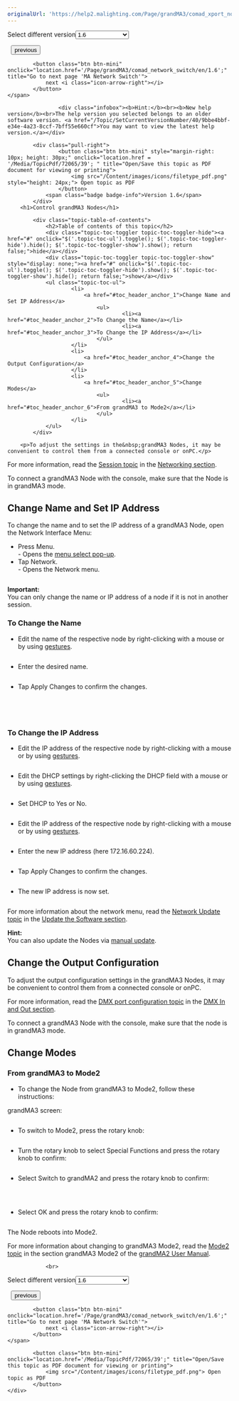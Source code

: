 ```yaml
---
originalUrl: 'https://help2.malighting.com/Page/grandMA3/comad_xport_nodes/en/1.6'
---
```


<div class="topic-navigation">

<div class="pull-right">
	<span class="pull-left">


<div class="pull-left">
<form action="/Topic/SetCurrentVersionNumber" class="form-inline" id="frmTagSelector" method="post">	<span class="form-mini">
		<div class="input-prepend"><span class="add-on">Select different version</span><select autocomplete="off" id="versionNumberId" name="versionNumberId" onchange="$(this).closest('#frmTagSelector').submit();" style="width: 120px;"><option value="">- latest -</option>
<option value="10">1.0</option>
<option value="32">1.1</option>
<option value="35">1.2</option>
<option value="36">1.3</option>
<option value="37">1.4</option>
<option value="38">1.5</option>
<option selected="selected" value="39">1.6</option>
<option value="40">1.7</option>
</select></div>
		<input data-val="true" data-val-number="The field Int32 must be a number." data-val-required="The Int32 field is required." id="ProductId" name="ProductId" type="hidden" value="16">
		<input id="CurrentGuid" name="CurrentGuid" type="hidden" value="9bbe4bbf-e34e-4a23-8ccf-7bff55e660cf">
	</span>
</form></div>&nbsp;	</span>
	<span class="pull-right" style="white-space: nowrap;">
			<button class="btn btn-mini" onclick="location.href='/Page/grandMA3/control_other_ma_devices/en/1.6'; " title="Go to previous page 'Control other MA Devices'">
				<i class="icon-arrow-left"></i> previous
			</button>

			<button class="btn btn-mini" onclick="location.href='/Page/grandMA3/comad_network_switch/en/1.6';" title="Go to next page 'MA Network Switch'">
				next <i class="icon-arrow-right"></i> 
			</button>
	</span>
</div>
<div class="clear-fix" style="margin-bottom: 10px"></div>
</div>

					<div class="infobox"><b>Hint:</b><br><b>New help version</b><br>The help version you selected belongs to an older software version. <a href="/Topic/SetCurrentVersionNumber/40/9bbe4bbf-e34e-4a23-8ccf-7bff55e660cf">You may want to view the latest help version.</a></div>

			<div class="pull-right">
					<button class="btn btn-mini" style="margin-right: 10px; height: 30px;" onclick="location.href = '/Media/TopicPdf/72065/39'; " title="Open/Save this topic as PDF document for viewing or printing">
						<img src="/Content/images/icons/filetype_pdf.png" style="height: 24px;"> Open topic as PDF
					</button>
				<span class="badge badge-info">Version 1.6</span>
			</div>
		<h1>Control grandMA3 Nodes</h1>

			<div class="topic-table-of-contents">
				<h2>Table of contents of this topic</h2>
				<div class="topic-toc-toggler topic-toc-toggler-hide"><a href="#" onclick="$('.topic-toc-ul').toggle(); $('.topic-toc-toggler-hide').hide(); $('.topic-toc-toggler-show').show(); return false;">hide</a></div>
				<div class="topic-toc-toggler topic-toc-toggler-show" style="display: none;"><a href="#" onclick="$('.topic-toc-ul').toggle(); $('.topic-toc-toggler-hide').show(); $('.topic-toc-toggler-show').hide(); return false;">show</a></div>
				<ul class="topic-toc-ul">
						<li>
							<a href="#toc_header_anchor_1">Change Name and Set IP Address</a>
								<ul>
										<li><a href="#toc_header_anchor_2">To Change the Name</a></li>
										<li><a href="#toc_header_anchor_3">To Change the IP Address</a></li>
								</ul>
						</li>
						<li>
							<a href="#toc_header_anchor_4">Change the Output Configuration</a>
						</li>
						<li>
							<a href="#toc_header_anchor_5">Change Modes</a>
								<ul>
										<li><a href="#toc_header_anchor_6">From grandMA3 to Mode2</a></li>
								</ul>
						</li>
				</ul>
			</div>

		<p>To adjust the settings in the&nbsp;grandMA3 Nodes, it may be convenient to control them from a connected console or onPC.</p>

<p>For more information, read the <a href="/Topic/b7240dfb-1554-4567-89dc-b8ba3cafc979" target="_blank">Session topic</a> in the <a href="/Topic/81617a99-62a5-4a13-aabc-6935efdd8f29" target="_blank">Networking section</a>.</p>

<p>To connect a&nbsp;grandMA3 Node with the console, make sure that the Node is in grandMA3 mode.</p>

<a name="toc_header_anchor_1" id="toc_header_anchor_1" class="topic-toc-item"></a><h2>Change Name and Set IP Address</h2>

<p>To change the name and to set the IP address of a grandMA3 Node, open the Network Interface Menu:</p>

<ul>
	<li>Press&nbsp;<span class="hardkey">Menu</span>.<br>
	- Opens the&nbsp;<a href="/Topic/e37fa9b3-56b9-48c8-90d8-a9631a812871">menu select pop-up</a>.</li>
	<li>Tap&nbsp;<span class="softkey">Network</span>.<br>
	- Opens the Network menu.</li>
</ul>

<p><img alt="" src="/Media/Image/img_network_menu01_v1-2.png"></p>

<div class="important"><strong>Important:</strong><br>
You can only change the name or IP address of a node if it is not in another session.</div>

<a name="toc_header_anchor_2" id="toc_header_anchor_2" class="topic-toc-item"></a><h3>To Change the Name</h3>

<ul>
	<li>Edit the&nbsp;name of the respective node by right-clicking with a mouse or by using <a href="/Topic/b210b703-76f3-4501-a574-49fed5253a0d">gestures</a>.</li>
</ul>

<p><img alt="" src="/Media/Image/img_network_menu02_v1-2_1.png"></p>

<ul>
	<li>Enter the desired name.</li>
</ul>

<p><img alt="" src="/Media/Image/img_network_menu03_v1-2_1.png"></p>

<ul>
	<li>Tap <span class="softkey">Apply Changes</span> to confirm the changes.</li>
</ul>

<p><img alt="" src="/Media/Image/img_network_menu04_v1-2.png"></p>

<p><br>
&nbsp;</p>

<a name="toc_header_anchor_3" id="toc_header_anchor_3" class="topic-toc-item"></a><h3>To Change the IP Address</h3>

<ul>
	<li>Edit the IP address of the respective node by right-clicking with a mouse or by using <a href="/Topic/b210b703-76f3-4501-a574-49fed5253a0d" target="_blank">gestures</a>.</li>
</ul>

<p><img alt="" src="/Media/Image/img_network_menu05_v1-2.png"></p>

<ul>
	<li>Edit the DHCP settings by right-clicking the DHCP field with a mouse or by using <a href="/Topic/b210b703-76f3-4501-a574-49fed5253a0d" target="_blank">gestures</a>.</li>
</ul>

<p><img alt="" src="/Media/Image/img_network_menu06_v1-2.png"></p>

<ul>
	<li>Set DHCP to Yes or No.</li>
</ul>

<p><img alt="" src="/Media/Image/img_network_menu07_v1-2.png"></p>

<ul>
	<li>Edit the IP address of the respective node by right-clicking with a mouse or by using <a href="/Topic/b210b703-76f3-4501-a574-49fed5253a0d" target="_blank">gestures</a>.</li>
</ul>

<p><img alt="" src="/Media/Image/img_network_menu08_v1-2.png"></p>

<ul>
	<li>Enter the new IP address (here 172.16.60.224).</li>
</ul>

<p><img alt="" src="/Media/Image/img_network_menu09_v1-2.png"></p>

<ul>
	<li>Tap <span class="softkey">Apply Changes</span> to confirm the changes.</li>
</ul>

<p><img alt="" src="/Media/Image/img_network_menu10_v1-2.png"></p>

<ul>
	<li>The new IP address is now set.</li>
</ul>

<p><img alt="" src="/Media/Image/img_network_menu11_v1-2.png"></p>

<p>For more information about the network menu, read the <a href="/Topic/35814174-6e47-47c5-a68b-4c093a6f9cae" target="_blank">Network Update topic</a> in the <a href="/Topic/82ccae12-1b1a-4928-90b2-9c79ca54d666" target="_blank">Update the Software section</a>.</p>

<div class="tip"><strong>Hint:</strong><br>
You can also update the Nodes via <a href="/Topic/efcfe19c-2c7e-43e9-a650-7ed6796fcff4" target="_blank">manual update</a>.</div>

<a name="toc_header_anchor_4" id="toc_header_anchor_4" class="topic-toc-item"></a><h2>Change the Output Configuration</h2>

<p>To adjust the output configuration settings in the&nbsp;grandMA3 Nodes, it may be convenient to control them from a connected console or onPC.</p>

<p>For more information, read the <a href="/Topic/57069f60-4141-4c2c-9684-f00f006a3947">DMX port configuration topic</a> in the&nbsp;<a href="/Topic/adf01052-c08e-4695-a98b-a4d69d73e5c0">DMX In and Out section</a>.</p>

<p>To connect a&nbsp;grandMA3 Node with the console, make sure that the node is in grandMA3 mode.</p>

<a name="toc_header_anchor_5" id="toc_header_anchor_5" class="topic-toc-item"></a><h2>Change Modes</h2>

<a name="toc_header_anchor_6" id="toc_header_anchor_6" class="topic-toc-item"></a><h3>From grandMA3 to Mode2</h3>

<ul>
	<li>To change the Node from grandMA3 to Mode2, follow these instructions:</li>
</ul>

<p>grandMA3 screen:</p>

<p><img alt="" src="/Media/Image/img_switch_mode_overview_v1-5.png"></p>

<ul>
	<li>To switch to Mode2, press the rotary knob:</li>
</ul>

<p><img alt="" src="/Media/Image/img_switch_mode_menu_v1-5.png"></p>

<ul>
	<li>Turn the rotary knob to select <span class="softkey">Special Functions</span> and press the rotary knob to confirm:</li>
</ul>

<p><img alt="" src="/Media/Image/img_switch_mode_special_funct_v1-5.png"></p>

<ul>
	<li>Select <span class="softkey">Switch to grandMA2</span> and press the rotary knob to confirm:</li>
</ul>

<p><img alt="" src="/Media/Image/img_switch_mode_reboot_v1-5.png"></p>

<p>&nbsp;</p>

<div style="page-break-after: always" class="ck_pagebreak"><span style="display:none">&nbsp;</span></div>

<ul>
	<li>Select <span class="softkey">OK</span> and press the rotary knob to confirm:</li>
</ul>

<p><img alt="" src="/Media/Image/img_switch_mode_confirmation_v1-5.png"></p>

<p>The Node reboots into Mode2.</p>

<p>For more information about changing to grandMA3 Mode2, read the <a href="/Page/grandMA2/mode2_introduction/en" target="_blank">Mode2 topic</a> in the section&nbsp;grandMA3 Mode2 of the <a href="/Page/grandMA2/grandma2/en" target="_blank">grandMA2 User Manual</a>.</p>


				<br>
<div class="topic-navigation">

<div class="pull-right">
	<span class="pull-left">


<div class="pull-left">
<form action="/Topic/SetCurrentVersionNumber" class="form-inline" id="frmTagSelector" method="post">	<span class="form-mini">
		<div class="input-prepend"><span class="add-on">Select different version</span><select autocomplete="off" id="versionNumberId" name="versionNumberId" onchange="$(this).closest('#frmTagSelector').submit();" style="width: 120px;"><option value="">- latest -</option>
<option value="10">1.0</option>
<option value="32">1.1</option>
<option value="35">1.2</option>
<option value="36">1.3</option>
<option value="37">1.4</option>
<option value="38">1.5</option>
<option selected="selected" value="39">1.6</option>
<option value="40">1.7</option>
</select></div>
		<input data-val="true" data-val-number="The field Int32 must be a number." data-val-required="The Int32 field is required." id="ProductId" name="ProductId" type="hidden" value="16">
		<input id="CurrentGuid" name="CurrentGuid" type="hidden" value="9bbe4bbf-e34e-4a23-8ccf-7bff55e660cf">
	</span>
</form></div>&nbsp;	</span>
	<span class="pull-right" style="white-space: nowrap;">
			<button class="btn btn-mini" onclick="location.href='/Page/grandMA3/control_other_ma_devices/en/1.6'; " title="Go to previous page 'Control other MA Devices'">
				<i class="icon-arrow-left"></i> previous
			</button>

			<button class="btn btn-mini" onclick="location.href='/Page/grandMA3/comad_network_switch/en/1.6';" title="Go to next page 'MA Network Switch'">
				next <i class="icon-arrow-right"></i> 
			</button>
	</span>
</div>
	<div class="clear-fix"></div>
	<div class="pull-right">
	
			<button class="btn btn-mini" onclick="location.href='/Media/TopicPdf/72065/39';" title="Open/Save this topic as PDF document for viewing or printing">
				<img src="/Content/images/icons/filetype_pdf.png"> Open topic as PDF
			</button>
	</div>
<div class="clear-fix" style="margin-bottom: 10px"></div>
</div>

	
